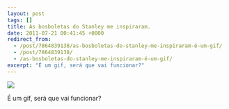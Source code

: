 ```yaml
---
layout: post
tags: []
title: As bosboletas do Stanley me inspiraram.
date: 2011-07-21 00:41:45 +0000
redirect_from:
  - /post/7864839138/as-bosboletas-do-stanley-me-inspiraram-é-um-gif/
  - /post/7864839138/
  - /as-bosboletas-do-stanley-me-inspiraram-é-um-gif/
excerpt: "É um gif, será que vai funcionar?"
---
```


![](https://33.media.tumblr.com/tumblr_lonr9l8shj1qma17bo1_400.gif)

É um gif, será que vai funcionar?


